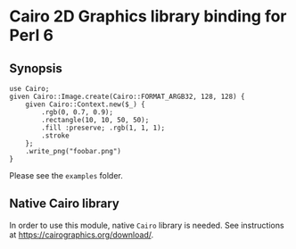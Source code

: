Cairo 2D Graphics library binding for Perl 6
============================================

Synopsis
--------

    use Cairo;
    given Cairo::Image.create(Cairo::FORMAT_ARGB32, 128, 128) {
        given Cairo::Context.new($_) {
            .rgb(0, 0.7, 0.9);
            .rectangle(10, 10, 50, 50);
            .fill :preserve; .rgb(1, 1, 1);
            .stroke
        };
        .write_png("foobar.png")
    }


Please see the `examples` folder.


Native Cairo library
--------------

In order to use this module, native `Cairo` library is needed. See instructions at https://cairographics.org/download/.
